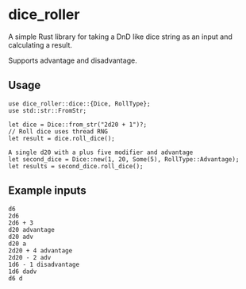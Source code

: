 # dice_roller
A simple Rust library for taking a DnD like dice string as an input and calculating a result.

Supports advantage and disadvantage.



## Usage

```
use dice_roller::dice::{Dice, RollType};
use std::str::FromStr;

let dice = Dice::from_str("2d20 + 1")?;
// Roll dice uses thread RNG
let result = dice.roll_dice();

A single d20 with a plus five modifier and advantage
let second_dice = Dice::new(1, 20, Some(5), RollType::Advantage);
let results = second_dice.roll_dice();
```

## Example inputs
```
d6
2d6
2d6 + 3
d20 advantage
d20 adv
d20 a
2d20 + 4 advantage
2d20 - 2 adv
1d6 - 1 disadvantage
1d6 dadv
d6 d
```